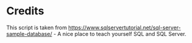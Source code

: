 
# Credits

This script is taken from https://www.sqlservertutorial.net/sql-server-sample-database/ - A nice place to teach yourself SQL and SQL Server.